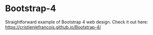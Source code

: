 # Bootstrap-4
Straightforward example of Bootstrap 4 web design.
Check it out here:
https://cristienlefrancois.github.io/Bootstrap-4/
